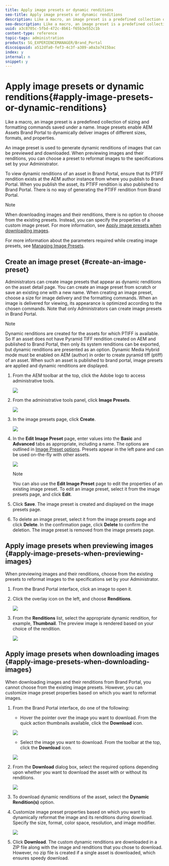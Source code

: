 ```yaml
---
title: Apply image presets or dynamic renditions
seo-title: Apply image presets or dynamic renditions
description: Like a macro, an image preset is a predefined collection of sizing and formatting commands saved under a name. Image presets enable AEM Assets Brand Portal to dynamically deliver images of different sizes, formats, and properties. 
seo-description: Like a macro, an image preset is a predefined collection of sizing and formatting commands saved under a name. Image presets enable AEM Assets Brand Portal to dynamically deliver images of different sizes, formats, and properties. 
uuid: a3c8705c-5fbd-472c-8b61-f65b3e552c1b
content-type: reference
topic-tags: administration
products: SG_EXPERIENCEMANAGER/Brand_Portal
discoiquuid: a512dfa0-fef3-4c3f-a389-a0a3a7415bac
index: y
internal: n
snippet: y
---
```


# Apply image presets or dynamic renditions{#apply-image-presets-or-dynamic-renditions}

Like a macro, an image preset is a predefined collection of sizing and formatting commands saved under a name. Image presets enable AEM Assets Brand Portal to dynamically deliver images of different sizes, formats, and properties.

An image preset is used to generate dynamic renditions of images that can be previewed and downloaded. When previewing images and their renditions, you can choose a preset to reformat images to the specifications set by your Administrator.

To view dynamic renditions of an asset in Brand Portal, ensure that its PTIFF rendition exists at the AEM author instance from where you publish to Brand Portal. When you publish the asset, its PTIFF rendition is also published to Brand Portal. There is no way of generating the PTIFF rendition from Brand Portal.

>[!NOTE]
>
>When downloading images and their renditions, there is no option to choose from the existing presets. Instead, you can specify the properties of a custom image preset. For more information, see [Apply image presets when downloading images](../using/brand-portal-image-presets.md#main-pars-text-1403412644).

For more information about the parameters required while creating image presets, see [Managing Image Presets](https://docs.adobe.com/docs/en/aem/6-0/administer/integration/dynamic-media/image-presets.html).

## Create an image preset {#create-an-image-preset}

Administrators can create image presets that appear as dynamic renditions on the asset detail page. You can create an image preset from scratch or save an existing one with a new name. When creating an image preset, choose a size for image delivery and the formatting commands. When an image is delivered for viewing, its appearance is optimized according to the chosen commands.
Note that only Administrators can create image presets in Brand Portal.

>[!NOTE]
>
>Dynamic renditions are created for the assets for which PTIFF is available. So If an asset does not have Pyramid TIFF rendition created on AEM and published to Brand Portal, then only its system renditions can be exported, but dynamic renditions are presented as an option.
Dynamic Media Hybrid mode must be enabled on AEM (author) in order to create pyramid tiff (ptiff) of an asset. When such an asset is published to brand portal, image presets are applied and dynamic renditions are displayed.

1. From the AEM toolbar at the top, click the Adobe logo to access administrative tools.

   ![](assets/aemlogo.png)

2. From the administrative tools panel, click **Image Presets**.

   ![](assets/admin-tools-panel-4.png)

3. In the image presets page, click **Create**.

   ![](assets/image_preset_homepage.png)

4. In the **Edit Image Preset** page, enter values into the **Basic** and **Advanced** tabs as appropriate, including a name. The options are outlined in [Image Preset options](https://docs.adobe.com/docs/en/aem/6-0/administer/integration/dynamic-media/image-presets.html#Image%20preset%20options). Presets appear in the left pane and can be used on-the-fly with other assets.

   ![](assets/image_preset_create.png)

   >[!NOTE]
   >
   >You can also use the **Edit Image Preset** page to edit the properties of an existing image preset. To edit an image preset, select it from the image presets page, and click **Edit**.

5. Click **Save**. The image preset is created and displayed on the image presets page.
6. To delete an image preset, select it from the image presets page and click **Delete**. In the confirmation page, click **Delete** to confirm the deletion. The image preset is removed from the image presets page.

## Apply image presets when previewing images  {#apply-image-presets-when-previewing-images}

When previewing images and their renditions, choose from the existing presets to reformat images to the specifications set by your Administrator.

1. From the Brand Portal interface, click an image to open it.
2. Click the overlay icon on the left, and choose **Renditions**.

   ![](assets/image-preset-previewrenditions.png)

3. From the **Renditions** list, select the appropriate dynamic rendition, for example, **Thumbnail**. The preview image is rendered based on your choice of the rendition.

   ![](assets/image-preset-previewrenditionthumbnail.png)

## Apply image presets when downloading images {#apply-image-presets-when-downloading-images}

When downloading images and their renditions from Brand Portal, you cannot choose from the existing image presets. However, you can customize image preset properties based on which you want to reformat images.

1. From the Brand Portal interface, do one of the following:

    * Hover the pointer over the image you want to download. From the quick action thumbnails available, click the **Download** icon.

   ![](assets/downloadsingleasset.png)

    * Select the image you want to download. From the toolbar at the top, click the **Download** icon.

   ![](assets/downloadassets.png)

2. From the **Download** dialog box, select the required options depending upon whether you want to download the asset with or without its renditions.

   ![](assets/donload-assets-dialog.png)

3. To download dynamic renditions of the asset, select the **Dynamic Rendition(s)** option.
4. Customize image preset properties based on which you want to dynamically reformat the image and its renditions during download. Specify the size, format, color space, resolution, and image modifier.

   ![](assets/dynamicrenditions.png)

5. Click **Download**. The custom dynamic renditions are downloaded in a ZIP file along with the image and renditions that you chose to download. However, no zip file is created if a single asset is downloaded, which ensures speedy download.
